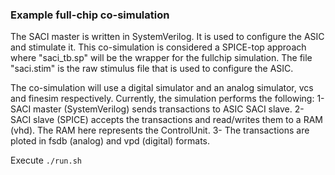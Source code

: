 ### Example full-chip co-simulation

The SACI master is written in SystemVerilog. It is used to configure the ASIC and stimulate it.
This co-simulation is considered a SPICE-top approach where "saci_tb.sp" will be the wrapper for the fullchip simulation.
The file "saci.stim" is the raw stimulus file that is used to configure the ASIC.

The co-simulation will use a digital simulator and an analog simulator, vcs and finesim respectively.
Currently, the simulation performs the following:
1- SACI master (SystemVerilog) sends transactions to ASIC SACI slave.
2- SACI slave (SPICE) accepts the transactions and read/writes them to a RAM (vhd). The RAM here represents the ControlUnit.
3- The transactions are ploted in fsdb (analog) and vpd (digital) formats.

Execute ```./run.sh```
